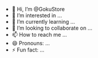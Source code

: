 - 👋 Hi, I’m @GokuStore
- 👀 I’m interested in ...
- 🌱 I’m currently learning ...
- 💞️ I’m looking to collaborate on ...
- 📫 How to reach me ...
- 😄 Pronouns: ...
- ⚡ Fun fact: ...

<!---
GokuStore/GokuStore is a ✨ special ✨ repository because its `README.md` (this file) appears on your GitHub profile.
You can click the Preview link to take a look at your changes.
--->
